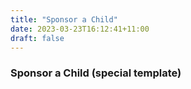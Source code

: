 ```yaml
---
title: "Sponsor a Child"
date: 2023-03-23T16:12:41+11:00
draft: false
---
```


### Sponsor a Child (special template)

